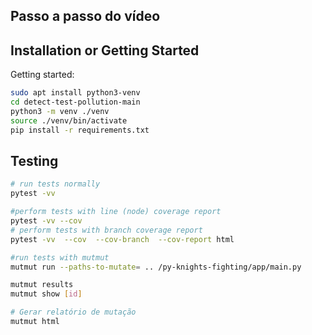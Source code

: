 ## Passo a passo do vídeo

## Installation or Getting Started

Getting started:
```bash
sudo apt install python3-venv
cd detect-test-pollution-main
python3 -m venv ./venv
source ./venv/bin/activate
pip install -r requirements.txt
```
## Testing
```bash
# run tests normally
pytest -vv

#perform tests with line (node) coverage report
pytest -vv --cov
# perform tests with branch coverage report
pytest -vv  --cov  --cov-branch  --cov-report html

#run tests with mutmut
mutmut run --paths-to-mutate= .. /py-knights-fighting/app/main.py

mutmut results
mutmut show [id]

# Gerar relatório de mutação
mutmut html
```
